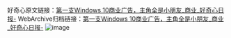 好奇心原文链接：[第一支Windows 10商业广告，主角全是小朋友_商业_好奇心日报-](https://www.qdaily.com/articles/12461.html)
WebArchive归档链接：[第一支Windows 10商业广告，主角全是小朋友_商业_好奇心日报-](http://web.archive.org/web/20190623172734/https://www.qdaily.com/articles/12461.html)
![image](http://ww3.sinaimg.cn/large/007d5XDply1g3x0nngpsvj30u03cx7vh)